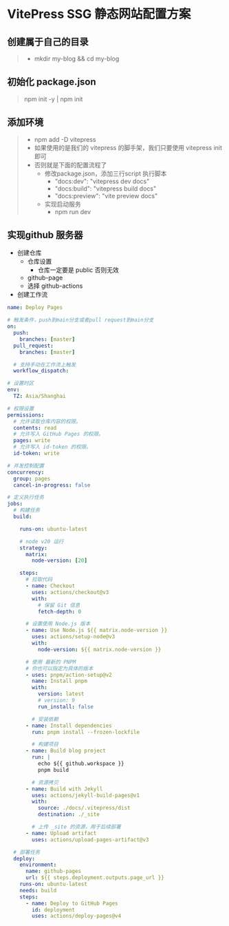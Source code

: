 # VitePress SSG 静态网站配置方案

## 创建属于自己的目录
> * mkdir my-blog && cd my-blog

## 初始化 package.json
> npm init -y | npm init

## 添加环境
> * npm add -D vitepress
> * 如果使用的是我们的 vitepress 的脚手架，我们只要使用 vitepress init 即可
> * 否则就是下面的配置流程了
>   * 修改package.json，添加三行script 执行脚本
>     * "docs:dev": "vitepress dev docs"
>     * "docs:build": "vitepress build docs"
>     * "docs:preview": "vite preview docs"
>   * 实现启动服务
>     * npm run dev

## 实现github 服务器
* 创建仓库
  * 仓库设置
    * 仓库一定要是 public 否则无效
  * github-page
  * 选择 github-actions
* 创建工作流
```yml
name: Deploy Pages

# 触发条件，push到main分支或者pull request到main分支
on:
  push:
    branches: [master]
  pull_request:
    branches: [master]

  # 支持手动在工作流上触发
  workflow_dispatch:

# 设置时区
env:
  TZ: Asia/Shanghai

# 权限设置
permissions:
  # 允许读取仓库内容的权限。
  contents: read
  # 允许写入 GitHub Pages 的权限。
  pages: write
  # 允许写入 id-token 的权限。
  id-token: write

# 并发控制配置
concurrency:
  group: pages
  cancel-in-progress: false

# 定义执行任务
jobs:
  # 构建任务
  build:

    runs-on: ubuntu-latest

    # node v20 运行
    strategy:
      matrix:
        node-version: [20]

    steps:
      # 拉取代码
      - name: Checkout
        uses: actions/checkout@v3
        with:
          # 保留 Git 信息
          fetch-depth: 0

      # 设置使用 Node.js 版本
      - name: Use Node.js ${{ matrix.node-version }}
        uses: actions/setup-node@v3
        with:
          node-version: ${{ matrix.node-version }}

      # 使用 最新的 PNPM
      # 你也可以指定为具体的版本
      - uses: pnpm/action-setup@v2
        name: Install pnpm
        with:
          version: latest
          # version: 9
          run_install: false

        # 安装依赖
      - name: Install dependencies
        run: pnpm install --frozen-lockfile

        # 构建项目
      - name: Build blog project
        run: |
          echo ${{ github.workspace }}
          pnpm build

        # 资源拷贝
      - name: Build with Jekyll
        uses: actions/jekyll-build-pages@v1
        with:
          source: ./docs/.vitepress/dist
          destination: ./_site

        # 上传 _site 的资源，用于后续部署
      - name: Upload artifact
        uses: actions/upload-pages-artifact@v3

  # 部署任务
  deploy:
    environment:
      name: github-pages
      url: ${{ steps.deployment.outputs.page_url }}
    runs-on: ubuntu-latest
    needs: build
    steps:
      - name: Deploy to GitHub Pages
        id: deployment
        uses: actions/deploy-pages@v4
```